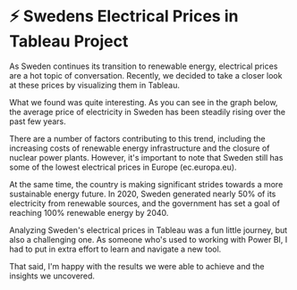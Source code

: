 # ⚡ Swedens Electrical Prices in Tableau Project

As Sweden continues its transition to renewable energy, electrical prices are a hot topic of conversation. Recently, we decided to take a closer look at these prices by visualizing them in Tableau.

What we found was quite interesting. As you can see in the graph below, the average price of electricity in Sweden has been steadily rising over the past few years.

There are a number of factors contributing to this trend, including the increasing costs of renewable energy infrastructure and the closure of nuclear power plants. However, it's important to note that Sweden still has some of the lowest electrical prices in Europe (ec.europa.eu).

At the same time, the country is making significant strides towards a more sustainable energy future. In 2020, Sweden generated nearly 50% of its electricity from renewable sources, and the government has set a goal of reaching 100% renewable energy by 2040.

Analyzing Sweden's electrical prices in Tableau was a fun little journey, but also a challenging one. As someone who's used to working with Power BI, I had to put in extra effort to learn and navigate a new tool.

That said, I'm happy with the results we were able to achieve and the insights we uncovered.
